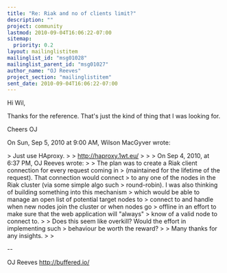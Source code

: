 ```yaml
---
title: "Re: Riak and no of clients limit?"
description: ""
project: community
lastmod: 2010-09-04T16:06:22-07:00
sitemap:
  priority: 0.2
layout: mailinglistitem
mailinglist_id: "msg01028"
mailinglist_parent_id: "msg01027"
author_name: "OJ Reeves"
project_section: "mailinglistitem"
sent_date: 2010-09-04T16:06:22-07:00
---
```



Hi Wil,

Thanks for the reference. That's just the kind of thing that I was looking
for.

Cheers
OJ


On Sun, Sep 5, 2010 at 9:00 AM, Wilson MacGyver  wrote:

&gt; Just use HAproxy.
&gt;
&gt; http://haproxy.1wt.eu/
&gt;
&gt;
&gt; On Sep 4, 2010, at 6:37 PM, OJ Reeves  wrote:
&gt;
&gt; The plan was to create a Riak client connection for every request coming in
&gt; (maintained for the lifetime of the request). That connection would connect
&gt; to any one of the nodes in the Riak cluster (via some simple algo such
&gt; round-robin). I was also thinking of building something into this mechanism
&gt; which would be able to manage an open list of potential target nodes to
&gt; connect to and handle when new nodes join the cluster or when nodes go
&gt; offline in an effort to make sure that the web application will "always"
&gt; know of a valid node to connect to.
&gt;
&gt; Does this seem like overkill? Would the effort in implementing such
&gt; behaviour be worth the reward?
&gt;
&gt; Many thanks for any insights.
&gt;
&gt;


-- 

OJ Reeves
http://buffered.io/
